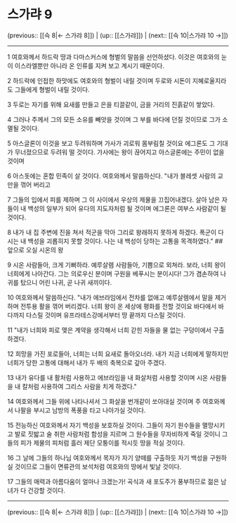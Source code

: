 # 스가랴 9

(previous:: [[슥 8|← 스가랴 8]]) | (up:: [[스가랴]]) | (next:: [[슥 10|스가랴 10 →]])

***




1 
여호와께서 하드락 땅과 다마스커스에 형벌의 말씀을 선언하셨다. 이것은 여호와의 눈이 이스라엘뿐만 아니라 온 인류를 지켜 보고 계시기 때문이다. 



2 
하드락에 인접한 하맛에도 여호와의 형벌이 내릴 것이며 두로와 시돈이 지혜로울지라도 그들에게 형벌이 내릴 것이다. 



3 
두로는 자기를 위해 요새를 만들고 은을 티끌같이, 금을 거리의 진흙같이 쌓았다. 



4 
그러나 주께서 그의 모든 소유를 빼앗을 것이며 그 부를 바다에 던질 것이므로 그가 소멸될 것이다. 



5 
아스글론이 이것을 보고 두려워하며 가사가 괴로워 몸부림칠 것이요 에그론도 그 기대가 무너졌으므로 두려워 떨 것이다. 가사에는 왕이 끊어지고 아스글론에는 주민이 없을 것이며 



6 
아스돗에는 혼합 민족이 살 것이다. 여호와께서 말씀하신다. "내가 블레셋 사람의 교만을 꺾어 버리고 



7 
그들의 입에서 피를 제하며 그 이 사이에서 우상의 제물을 끄집어내겠다. 살아 남은 자들이 내 백성의 일부가 되어 유다의 지도자처럼 될 것이며 에그론은 여부스 사람같이 될 것이다. 



8 
내가 내 집 주변에 진을 쳐서 적군을 막아 그리로 왕래하지 못하게 하겠다. 폭군이 다시는 내 백성을 괴롭히지 못할 것이다. 나는 내 백성이 당하는 고통을 목격하였다." ## 앞으로 오실 시온의 왕 



9 
시온 사람들아, 크게 기뻐하라. 예루살렘 사람들아, 기쁨으로 외쳐라. 보라, 너희 왕이 너희에게 나아간다. 그는 의로우신 분이며 구원을 베푸시는 분이시다! 그가 겸손하여 나귀를 탔으니 어린 나귀, 곧 나귀 새끼이다. 



10 
여호와께서 말씀하신다. "내가 에브라임에서 전차를 없애고 예루살렘에서 말을 제거하며 전투용 활을 꺾어 버리겠다. 너희 왕이 온 세상에 평화를 전할 것이요 바다에서 바다까지 다스릴 것이며 유프라테스강에서부터 땅 끝까지 다스릴 것이다. 



11 
"내가 너희와 피로 맺은 계약을 생각해서 너희 갇힌 자들을 물 없는 구덩이에서 구출하겠다. 



12 
희망을 가진 포로들아, 너희는 너희 요새로 돌아오너라. 내가 지금 너희에게 말하지만 너희가 당한 고통에 대해서 내가 두 배의 축복으로 갚아 주겠다. 



13 
내가 유다를 내 활처럼 사용하고 에브라임을 내 화살처럼 사용할 것이며 시온 사람들을 내 칼처럼 사용하여 그리스 사람을 치게 하겠다." 



14 
여호와께서 그들 위에 나타나셔서 그 화살을 번개같이 쏘아대실 것이며 주 여호와께서 나팔을 부시고 남방의 폭풍을 타고 나아가실 것이다. 



15 
전능하신 여호와께서 자기 백성을 보호하실 것이다. 그들이 자기 원수들을 멸망시키고 발로 짓밟고 술 취한 사람처럼 함성을 지르며 그 원수들을 무자비하게 죽일 것이니 그들의 피가 제물의 피처럼 흘러 제단 모퉁이를 적시듯 땅을 적실 것이다. 



16 
그 날에 그들의 하나님 여호와께서 목자가 자기 양떼를 구출하듯 자기 백성을 구원하실 것이므로 그들이 면류관의 보석처럼 여호와의 땅에서 빛날 것이다. 



17 
그들의 매력과 아름다움이 얼마나 크겠는가! 곡식과 새 포도주가 풍부하므로 젊은 남녀가 다 건강할 것이다.

***

(previous:: [[슥 8|← 스가랴 8]]) | (up:: [[스가랴]]) | (next:: [[슥 10|스가랴 10 →]])
